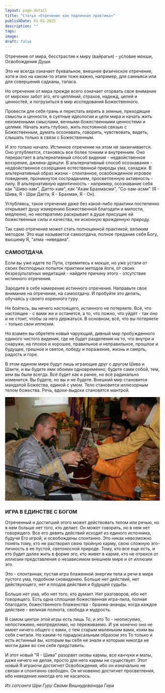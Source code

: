 ```yaml
---
layout: page-detail
title: "Статья «Отречение как подлинная практика»"
publishDate: 01-01-2025
description: ""
tags:
image:
draft: false
---
```


 Отречение от мира, бесстрастие к миру (вайрагья) - условие мокши, Освобождения Души.  
  
 Это не всегда означает буквальное, внешнее физическое отречение, хотя и оно на каком-то этапе тоже важно, например, для санньяси или для совершения садханы, тапаса.   
  
 Но отречение от мира прежде всего означает оторвать свое внимание от мирских забот эго, его цепляний, страхов, надежд, целей и ценностей, и погрузиться в мир исследования Божественного.   
  
 Провести для себя грань и перестать верить в земные, преходящие смыслы и ценности, в суетные идеологии и цели мира и начать жить неизменными смыслами, вечными божественными ценностями и целями. Начать жить глубоко, жить постоянной связью с Божественным, думать осознавать, говорить, чувствовать, видеть, слышать только в связи с Божественным.   
  
 И это только начало. Истинное отречение на этом не заканчивается. Оно углубляется, становясь все более тонким и внутренним. Оно перерастает в альтернативный способ видения - недвойственное воззрение, джняна-дришти. В альтернативный способ осознавания - недвойственное созерцание естественной природы ума, сахаджи. В альтернативный образ жизни - спонтанное, освобожденное игровое поведение, проникнутое состраданием, просветленную активность - лилу. В альтернативную идентичность - например, осознавание себя как "Шиво-хам", Датто-хам", как "Ахам Брахмасми", "Со-хам-асми" (Я - Шива, Я - Шри Датта, Я - Брахман, Я - Он).   
  
 Углубляясь, такое отречение даже без какой-либо практики постепенно открывает душу измерению Божественной благодати и милости, медленно, но неотвратимо раскрывает в душе присущие ей божественные силы и качества, ее исконную врожденную природу.   
  
 Так само отречение может стать полноценной практикой, великим методом. Это еще называется самоотдача, полное предание себя Богу, высшему Я, "атма -ниведана".   
  
### САМООТДАЧА

 Если вы уже идете по Пути, стремитесь к мокше, но уже устали от своих бесплодных попыток практики методов йоги, от своих безрезультатных медитаций - найдите причину этого - отсутствие истинного отречения.   
  
 Зародите в себе намерение истинного отречения. Направьте свое внимание на отречение, на самоотдачу. И пробуйте это делать, обучаясь у своего коренного гуру.   
  
 Не бойтесь, вы ничего настоящего, истинного не потеряете. Всё, что настоящее - с вами же и останется, а то, что ложно, что уйдёт - так оно и не стоит, чтобы за него держаться. В основном, всё, что вы потеряете - только свои иллюзии.   
  
 Но взамен вы обретете новый чарующий, дивный мир пробужденного единого чистого видения, где не будет разделения на то, что внутри и снаружи, на плохое и хорошее, правильное и неправильное, прошлое и будущее, грешное и святое, победу и поражение, жизнь и смерть, радость и горе.   
  
 В этом едином мире будут лишь играющие друг с другом Шива и Шакти, и вы будете ими обоими одновременно, будете сами собой, тем, кем вы были всегда. Всё будет как и ранее, но всё радикально изменится. Вы будете, но вы и не будете. Внешний мир становится мандалой Божества, единой с умом. Тело становится иллюзорным телом божества. Речь, вдохи-выдохи становятся мантрой.   
  
  
![60aca264a8272c2f9f047.jpg](/upload/medialibrary/b7b/b7bfa92bd67b212d733c98702d801086.jpg "60aca264a8272c2f9f047.jpg") 

  
### ИГРА В ЕДИНСТВЕ С БОГОМ

 Отреченный и достигший этого может действовать телом или речью, но в нем больше нет того, кто делает. Он может говорить, но в нем нет говорящего. Все его девять действий исходят из единого источника, будучи Его игрой, и освобождены спонтанно. Это никак невозможно понять тому, кто не растворил свою тройную карму, свою сложную эго-личность в ее пустой, светоносной природе. Тому, кто все еще есть, и кто будет далее жить в форме эго, кто живет в карме, кто не отрекся от иллюзии представления о независимом внешнем мире и от иллюзии эго.   
  
 Это - спонтанная, пустая игра блаженной энергии тела и речи в мире пустого ума, подобном сновидению. Больше нет действий, нет действующего, нет и плодов действия и будущей судьбы.   
  
 Больше нет ума, ибо нет того, кто думает. Нет разговоров, ибо нет говорящего. Есть одна сплошная божественная игра-лила, полная благодати, божественного блаженства - брахма-ананды, когда каждое действие - великая полнота, свобода и мудрость.   
  
 В самом центре этой игры есть лишь То, и это То - неописуемо, непостижимо, неопределимо, но переживаемо. И уж конечно оно не имеет ничего общего с вами, с тем старым маленьким вами, коим вы себя считали. Но каким-то парадоксальным образом это То только и есть истинный вы, которым вы себя не знали и которым никогда не могли даже во сне себя представить.   
  
 И этот новый "Я - Шива" разорвет оковы кармы, все канчуки и малы, даже ничего не делая, просто для него кармы не существует. Этот новый Я играючи достигнет Освобождения, ибо он изначально не связан и спонтанно свободен. Он мгновенно достигнет просветления, ибо неведение никогда его не касалось.   
  
_Из сатсанга Шри Гуру Свами Вишнудеванада Гири_ 
